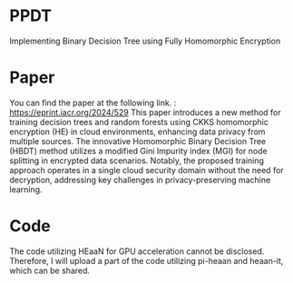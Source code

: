 # PPDT
Implementing Binary Decision Tree using Fully Homomorphic Encryption

# Paper
You can find the paper at the following link. : https://eprint.iacr.org/2024/529
This paper introduces a new method for training decision trees and random forests using CKKS homomorphic encryption (HE) in cloud environments,  enhancing data privacy from multiple sources. 
The innovative Homomorphic Binary Decision Tree (HBDT) method utilizes a modified Gini Impurity index (MGI) for node splitting in encrypted data scenarios. Notably, the proposed training approach operates in a single cloud security domain without the need for decryption, addressing key challenges in privacy-preserving machine learning.

# Code
The code utilizing HEaaN for GPU acceleration cannot be disclosed. 
Therefore, I will upload a part of the code utilizing pi-heaan and heaan-it, which can be shared.
